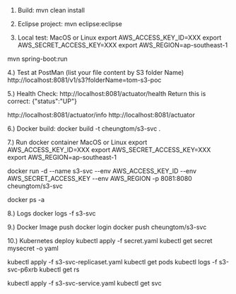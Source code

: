 1. Build:
mvn clean install

2. Eclipse project:
mvn eclipse:eclipse

3. Local test:
MacOS or Linux
export AWS_ACCESS_KEY_ID=XXX
export AWS_SECRET_ACCESS_KEY=XXX
export AWS_REGION=ap-southeast-1

mvn spring-boot:run

4.) Test at PostMan (list your file content by S3 folder Name)
http://localhost:8081/v1/s3?folderName=tom-s3-poc

5.) Health Check:
http://localhost:8081/actuator/health
Return this is correct:
{"status":"UP"}

http://localhost:8081/actuator/info
http://localhost:8081/actuator

6.) Docker build:
docker build -t cheungtom/s3-svc .

7.) Run docker container
MacOS or Linux
export AWS_ACCESS_KEY_ID=XXX
export AWS_SECRET_ACCESS_KEY=XXX
export AWS_REGION=ap-southeast-1

docker run -d --name s3-svc --env AWS_ACCESS_KEY_ID --env AWS_SECRET_ACCESS_KEY --env AWS_REGION -p 8081:8080 cheungtom/s3-svc  

docker ps -a

8.) Logs
docker logs -f s3-svc

9.) Docker Image push
docker login
docker push cheungtom/s3-svc

10.) Kubernetes deploy
kubectl apply -f secret.yaml 
kubectl get secret mysecret -o yaml

kubectl apply -f s3-svc-replicaset.yaml
kubectl get pods
kubectl logs -f s3-svc-p6xrb
kubectl get rs

kubectl apply -f s3-svc-service.yaml
kubectl get svc